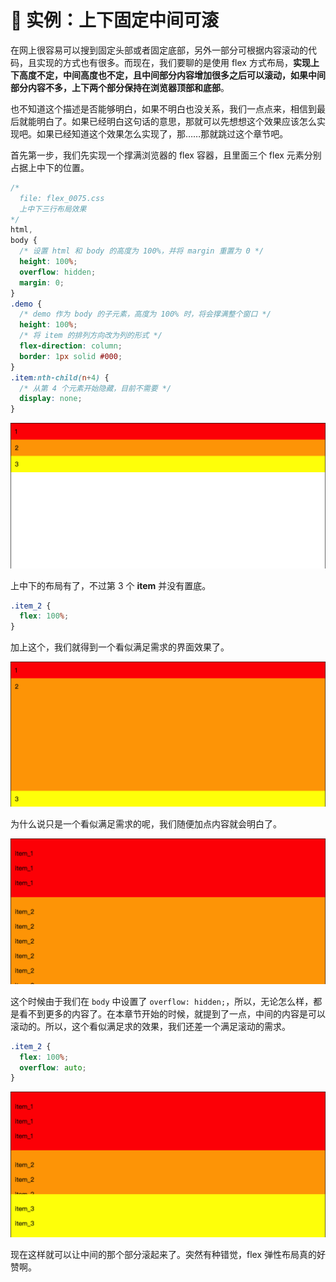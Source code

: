 # 📕 实例：上下固定中间可滚

在网上很容易可以搜到固定头部或者固定底部，另外一部分可根据内容滚动的代码，且实现的方式也有很多。而现在，我们要聊的是使用 flex 方式布局，**实现上下高度不定，中间高度也不定，且中间部分内容增加很多之后可以滚动，如果中间部分内容不多，上下两个部分保持在浏览器顶部和底部**。

也不知道这个描述是否能够明白，如果不明白也没关系，我们一点点来，相信到最后就能明白了。如果已经明白这句话的意思，那就可以先想想这个效果应该怎么实现吧。如果已经知道这个效果怎么实现了，那……那就跳过这个章节吧。

首先第一步，我们先实现一个撑满浏览器的 flex 容器，且里面三个 flex 元素分别占据上中下的位置。

```css
/*
  file: flex_0075.css
  上中下三行布局效果
*/
html,
body {
  /* 设置 html 和 body 的高度为 100%，并将 margin 重置为 0 */
  height: 100%;
  overflow: hidden;
  margin: 0;
}
.demo {
  /* demo 作为 body 的子元素，高度为 100% 时，将会撑满整个窗口 */
  height: 100%;
  /* 将 item 的排列方向改为列的形式 */
  flex-direction: column;
  border: 1px solid #000;
}
.item:nth-child(n+4) {
  /* 从第 4 个元素开始隐藏，目前不需要 */
  display: none;
}
```

<img src="image/03-05-01.png" style="zoom:50%;" />

上中下的布局有了，不过第 3 个 **item** 并没有置底。

```css
.item_2 {
  flex: 100%;
}
```

加上这个，我们就得到一个看似满足需求的界面效果了。

<img src="image/03-05-02.png" style="zoom:50%;" />

为什么说只是一个看似满足需求的呢，我们随便加点内容就会明白了。

<img src="image/03-05-03.png" style="zoom:50%;" />

这个时候由于我们在 `body` 中设置了 `overflow: hidden;`，所以，无论怎么样，都是看不到更多的内容了。在本章节开始的时候，就提到了一点，中间的内容是可以滚动的。所以，这个看似满足求的效果，我们还差一个满足滚动的需求。

```css
.item_2 {
  flex: 100%;
  overflow: auto;
}
```

<img src="image/03-05-04.png" style="zoom:50%;" />

现在这样就可以让中间的那个部分滚起来了。突然有种错觉，flex 弹性布局真的好赞啊。

